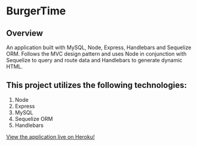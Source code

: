 
# BurgerTime

## Overview
An application built with MySQL, Node, Express, Handlebars and Sequelize ORM. Follows the MVC design pattern and uses Node in conjunction with Sequelize to query and route data and Handlebars to generate dynamic HTML.

## This project utilizes the following technologies:

1. Node
2. Express
3. MySQL
4. Sequelize ORM
5. Handlebars

[View the application live on Heroku!](https://fathomless-gorge-99630.herokuapp.com)
